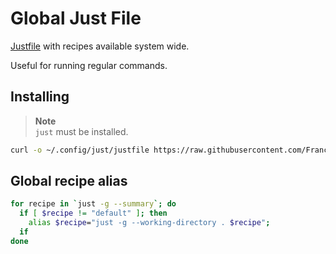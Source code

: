 
# Global Just File

[Justfile](https://github.com/casey/just) with recipes available system wide.

Useful for running regular commands.

## Installing

> __**Note**__<br>
> ```just``` must be installed.

```bash
curl -o ~/.config/just/justfile https://raw.githubusercontent.com/Franco-from-Owlish/global-justfile/main/justfile
```

## Global recipe alias

```bash
for recipe in `just -g --summary`; do
  if [ $recipe != "default" ]; then
    alias $recipe="just -g --working-directory . $recipe";
  if
done
```
